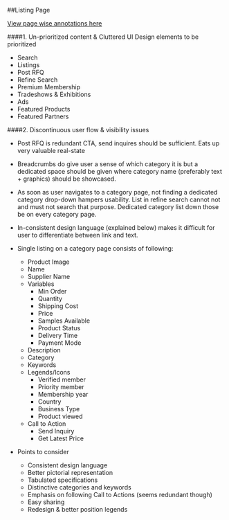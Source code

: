 ##Listing Page

[View page wise annotations here](https://www.marqueed.com/collections/172406)

####1. Un-prioritized content & Cluttered UI
Design elements to be prioritized

- Search
- Listings
- Post RFQ
- Refine Search
- Premium Membership
- Tradeshows & Exhibitions
- Ads
- Featured Products
- Featured Partners

####2. Discontinuous user flow & visibility issues

- Post RFQ is redundant CTA, send inquires should be sufficient. Eats up very valuable real-state

- Breadcrumbs do give user a sense of which category it is but a dedicated space should be given where category name (preferably text + graphics) should be showcased.

- As soon as user navigates to a category page, not finding a dedicated category drop-down hampers usability. List in refine search cannot not and must not search that purpose. Dedicated category list down those be on every category page. 

- In-consistent design language (explained below) makes it difficult for user to differentiate between link and text.

- Single listing on a category page consists of following:
	- Product Image
	- Name
	- Supplier Name
	- Variables
		- Min Order
		- Quantity
		- Shipping Cost
		- Price
		- Samples Available
		- Product Status
		- Delivery Time
		- Payment Mode
	- Description
	- Category
	- Keywords
	- Legends/Icons
		- Verified member
		- Priority member
		- Membership year
		- Country
		- Business Type
		- Product viewed
	- Call to Action
		- Send Inquiry
		- Get Latest Price

- Points to consider
	- Consistent design language
	- Better pictorial representation
	- Tabulated specifications
	- Distinctive categories and keywords
	- Emphasis on following Call to Actions (seems redundant though)
	- Easy sharing
	- Redesign & better position legends